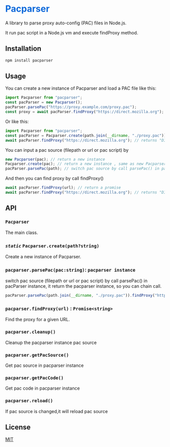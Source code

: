 <h1 style="color: #0969da;">Pacparser</h1>

A library to parse proxy auto-config (PAC) files in Node.js.

It run pac script in a Node.js vm and execute findProxy method.

## Installation

```bash
npm install pacparser
```

## Usage

You can create a new instance of Pacparser and load a PAC file like this:

```javascript
import Pacparser from "pacparser";
const pacParser = new Pacparser();
pacParser.parsePac("https://proxy.example.com/proxy.pac");
const proxy = await pacParser.findProxy("https://direct.mozilla.org");
```

Or like this:

```javascript
import Pacparser from "pacparser";
const pacParser = Pacparser.create(path.join(__dirname, "./proxy.pac"));
await pacParser.findProxy("https://direct.mozilla.org"); // returns "DIRECT"
```

You can input a pac source (filepath or url or pac script) by

```javascript
new Pacparser(pac); // return a new instance
Pacparser.create(pac); // return a new instance , same as new Pacparser(pac)
pacParser.parsePac(path); // switch pac source by call parsePac() in pacParser instance
```

And then you can find proxy by call findProxy()

```javascript
await pacParser.findProxy(url); // return a promise
await pacParser.findProxy("https://direct.mozilla.org"); // returns "DIRECT"
```

## API

### `Pacparser`

The main class.

### _`static`_ `Pacparser.create(path?string)`

Create a new instance of Pacparser.

### `pacparser.parsePac(pac:string)`: `pacparser instance`

switch pac source (filepath or url or pac script) by call parsePac() in pacParser instance,
it return the pacparser instance, so you can chain call.

```js
pacParser.parsePac(path.join(__dirname, "./proxy.pac")).findProxy("https://direct.mozilla.org");
```

### `pacparser.findProxy(url)` : `Promise<string>`

Find the proxy for a given URL.

### `pacparser.cleanup()`

Cleanup the pacparser instance pac source

### `pacparser.getPacSource()`

Get pac source in pacparser instance

### `pacparser.getPacCode()`

Get pac code in pacparser instance

### `pacparser.reload()`

If pac source is changed,it will reload pac source

## License

[MIT](LICENSE.md)
